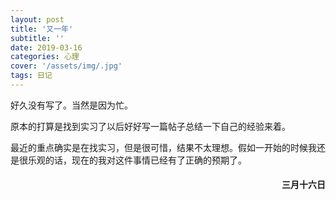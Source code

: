 ```yaml
---
layout: post
title: '又一年'
subtitle: ''
date: 2019-03-16
categories: 心理
cover: '/assets/img/.jpg'
tags: 日记
---
```

好久没有写了。当然是因为忙。

原本的打算是找到实习了以后好好写一篇帖子总结一下自己的经验来着。

最近的重点确实是在找实习，但是很可惜，结果不太理想。假如一开始的时候我还是很乐观的话，现在的我对这件事情已经有了正确的预期了。


<p class='quote'>
</p>


<h4 style='text-align:right'>三月十六日</h4>
